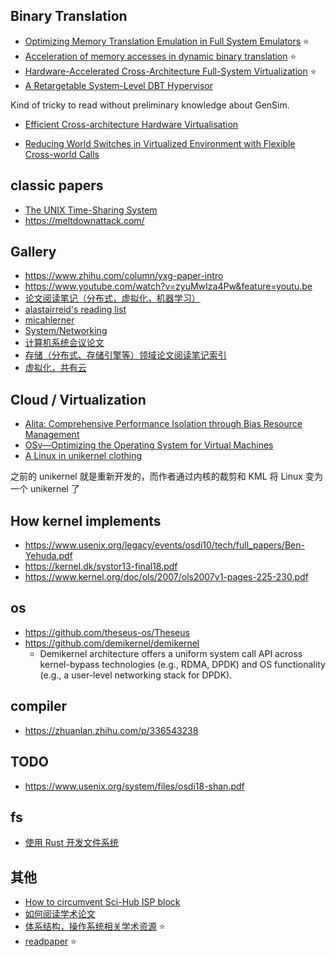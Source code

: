 ## Binary Translation
- [Optimizing Memory Translation Emulation in Full System Emulators](https://dl.acm.org/doi/pdf/10.1145/2686034) :star:
- [Acceleration of memory accesses in dynamic binary translation](https://tel.archives-ouvertes.fr/tel-02004524/document) :star:
- [Hardware-Accelerated Cross-Architecture Full-System Virtualization](https://dl.acm.org/doi/10.1145/2996798) :star:
- [A Retargetable System-Level DBT Hypervisor](https://www.usenix.org/conference/atc19/presentation/spink)

Kind of tricky to read without preliminary knowledge about GenSim.

- [Efficient Cross-architecture Hardware Virtualisation](https://era.ed.ac.uk/handle/1842/25377)

- [Reducing World Switches in Virtualized Environment with Flexible Cross-world Calls](https://trustkernel.com/uploads/pubs/CrossOver_ISCA2015.pdf)

## classic papers
- [The UNIX Time-Sharing System](https://chsasank.github.io/classic_papers/unix-time-sharing-system.html)
- https://meltdownattack.com/

## Gallery
- https://www.zhihu.com/column/yxg-paper-intro
- https://www.youtube.com/watch?v=zyuMwIza4Pw&feature=youtu.be
- [论文阅读笔记（分布式，虚拟化，机器学习）](https://github.com/dyweb/papers-notebook/issues)
- [alastairreid's reading list](https://alastairreid.github.io/RelatedWork/papers/)
- [micahlerner](https://www.micahlerner.com/2021/12/28/ghost-fast-and-flexible-user-space-delegation-of-linux-scheduling.html)
- [System/Networking](https://github.com/Romero027/sysnet-reading-list)
- [计算机系统会议论文](https://www.zhihu.com/column/c_1424714267832967169)
- [存储（分布式、存储引擎等）领域论文阅读笔记索引](https://github.com/lichuang/storage-paper-reading-cn)
- [虚拟化，共有云](https://github.com/liujunming/paper_reading_notes/issues)

## Cloud / Virtualization
- [Alita: Comprehensive Performance Isolation through Bias Resource Management](https://mp.weixin.qq.com/s/S0lvODk2fe91AxWyMACgEQ)
- [OSv—Optimizing the Operating System for Virtual Machines](https://www.usenix.org/conference/atc14/technical-sessions/presentation/kivity)
- [A Linux in unikernel clothing](https://dl.acm.org/doi/10.1145/3342195.3387526)

之前的 unikernel 就是重新开发的，而作者通过内核的裁剪和 KML 将 Linux 变为一个 unikernel 了

## How kernel implements
- https://www.usenix.org/legacy/events/osdi10/tech/full_papers/Ben-Yehuda.pdf
- https://kernel.dk/systor13-final18.pdf
- https://www.kernel.org/doc/ols/2007/ols2007v1-pages-225-230.pdf

## os
- https://github.com/theseus-os/Theseus
- https://github.com/demikernel/demikernel
    - Demikernel architecture offers a uniform system call API across kernel-bypass technologies (e.g., RDMA, DPDK) and OS functionality (e.g., a user-level networking stack for DPDK).

## compiler
- https://zhuanlan.zhihu.com/p/336543238

## TODO
- https://www.usenix.org/system/files/osdi18-shan.pdf

## fs
- [使用 Rust 开发文件系统](http://blog.jcix.top/2021-04-10/bentofs/)

## 其他
- [How to circumvent Sci-Hub ISP block](https://fragile-credences.github.io/scihub-proxy/)
- [如何阅读学术论文](https://deardrops.github.io/post/how-to-read-academic-papers/)
- [体系结构，操作系统相关学术资源](https://github.com/rajesh-s/computer-engineering-resources) :star:
- [readpaper](https://readpaper.com/) :star:
